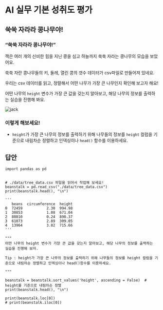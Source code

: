 # AI 실무 기본 성취도 평가
## 쑥쑥 자라라 콩나무야!
### “쑥쑥 자라라 콩나무야!”

잭은 여러 개의 신비한 힘을 지닌 콩을 심고 하늘까지 쑥쑥 자라는 콩나무의 모습을 보았어요.

쑥쑥 자란 콩나무들의 키, 둘레, 열린 콩의 갯수 데이터가 csv파일로 만들어져 있네요.

우리는 csv 데이터를 읽고, 정렬해서 어떤 나무가 가장 큰 나무인지 확인해 보고자 해요!

어떤 나무의 `height` 변수가 가장 큰 값을 갖는지 알아보고, 해당 나무의 정보를 출력하는 실습을 진행해 봐요.

![jack](https://user-images.githubusercontent.com/61646760/146124922-2a2fe612-cdfb-42c0-aa8a-5d6f89ca0743.png)

### 이렇게 해보세요!

- `height`가 가장 큰 나무의 정보를 출력하기 위해 나무들의 정보를 `height` 컬럼을 기준으로 내림차순 정렬하고 인덱싱이나 `head()` 함수를 이용하세요.

## 답안
```
import pandas as pd


# ./data/tree_data.csv 파일을 읽어서 작업해 보세요!
beanstalk = pd.read_csv("./data/tree_data.csv")
print(beanstalk.head(), "\n")

'''
   beans  circumference  height
0  72459           2.30  994.98
1  30853           1.08  671.04
2  80810           0.24  890.37
3  61073           2.89  309.05
4  13964           3.02  715.66
'''

"""
어떤 나무의 height 변수가 가장 큰 값을 갖는지 알아보고, 해당 나무의 정보를 출력하는 실습을 진행해 보자.

Tip : height가 가장 큰 나무의 정보를 출력하기 위해 나무들의 정보를 height 컬럼을 기준으로 내림차순 정렬하고 인덱싱이나 head()함수를 이용하세요.

"""

beanstalk = beanstalk.sort_values('height', ascending = False)  # height를 기준으로 내림차순 정렬
print(beanstalk.head(), "\n")

print(beanstalk.loc[0])
# print(beanstalk.iloc[0])
```

